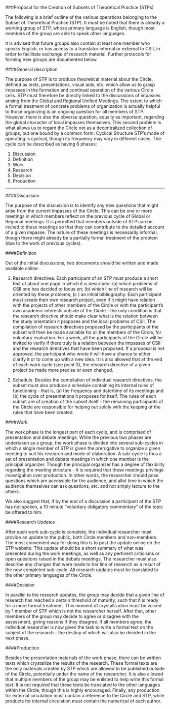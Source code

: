 ###Proposal for the Creation of Subsets of Theoretical Practice (STPs)

The following is a brief outline of the various operations belonging to the Subset of Theoretical Practice (STP). It must be noted that there is already a working group of STP, whose primary language is English, though most members of the group are able to speak other languages.

It is advised that future groups also contain at least one member who speaks English, or has access to a translator internal or external to CSII, in order to facilitate exchange of research material. Further protocols for forming new groups are documented below.


####General description

The purpose of STP is to produce theoretical material about the Circle, defined as texts, presentations, visual aids, etc. which allow us to grasp impasses in the formation and continual operation of the various Circle cells. STP must therefore be directly linked to the discussions of impasses arising from the Global and Regional Unified Meetings. The extent to which a formal treatment of concrete problems of organization is actually helpful to those organizing is an ongoing question for all members of STP. However, there is also the obverse question, equally as important, regarding the global character of local impasses themselves. This second problem is what allows us to regard the Circle not as a decentralized collection of groups, but one bound by a common form.
Cyclical Structure
STP’s mode of operating is cyclical, though its frequency may vary in different cases. The cycle can be described as having 6 phases:

1. Discussion
2. Definition
3. Work
4. Research
5. Decision
6. Production

***

####Discussion

The purpose of the discussion is to identify any new questions that might arise from the current impasses of the Circle. This can be one or more meetings in which members reflect on the previous cycle of Global or Regional meetings. It is permitted that members outside of STP can be invited to these meetings so that they can contribute to the detailed account of a given impasse. The nature of these meetings is necessarily informal, though there might already be a partially formal treatment of the problem (due to the work of previous cycles).

####Definition

Out of the initial discussions, two documents should be written and made available online:

1. Research directives. Each participant of an STP must produce a short text of about one page in which it is described: (a) which problems of CSII one has decided to focus on; (b) which line of research will be oriented by these problems; (c ) an initial bibliography. Each participant must create their own research project, even if it might have relation with the projects of other members of the Circle or with the participant’s own academic interests outside of the Circle - the only condition is that the research directive should make clear what is the relation between the study orientation it proposes and the local problems of CSII. The compilation of research directives proposed by the participants of the subset will then be made available for all the members of the Circle, for voluntary evaluation. For a week, all the participants of the Circle will be invited to verify if there truly is a relation between the impasses of CSII and the research directives that have been proposed. If a proposal is not approved, the participant who wrote it will have a chance to either clarify it or to come up with a new idea. It is also allowed that at the end of each work cycle (see point 3), the research directive of a given project be made more precise or even changed.

2. Schedule. Besides the compilation of individual research directives, the subset must also produce a schedule containing its internal rules of functioning - that is, (a) the frequency and date/time of its meetings and (b) the cycle of presentations it proposes for itself. The rules of each subset are of creation of the subset itself - the remaining participants of the Circle are responsible for helping out solely with the keeping of the rules that have been created.

####Work

The work phase is the longest part of each cycle, and is comprised of  presentation and debate meetings. While the previous two phases are undertaken as a group, the work phase is divided into several sub-cycles in which a single member of STP is given the prerogative to organize a given meeting to suit his research and mode of elaboration. A sub-cycle is thus a set of presentation and debate meetings in which one member is the principal organizer. Though the principal organizer has a degree of flexibility regarding the meeting structure - it is required that these meetings  privilege investigation over production. In other words, the researcher should pose questions which are accessible for the audience, and allot time in which the audience themselves can ask questions, etc. and not simply lecture to the others.

We also suggest that, if by the end of a discussion a participant of the STP has not spoken, a 10 minute “voluntary obligatory commentary” of the topic be offered to him.

####Research Updates

After each work sub-cycle is complete, the individual researcher must provide an update to the public, both Circle members and non-members. The most convenient way for doing this is to post the update online on the STP website. This update should be a short summary of what was presented during the work meetings, as well as any pertinent criticisms or open questions raised in the debate meetings. The researcher must also describe any changes that were made to her line of research as a result of the now completed sub-cycle. All research updates must be translated to the other primary languages of the Circle.

####Decision

In parallel to the research updates, the group may decide that a given line of research has reached a certain threshold of maturity, such that it is ready for a more formal treatment. This moment of crystallization must be voiced by 1 member of STP which is not the researcher herself. After that, other members of the group may decide to agree or disagree with the assessment, giving reasons if they disagree. If all members agree, the individual researcher is now given the task to write a formal text on the subject of the research - the destiny of which will also be decided in the next phase.

####Production

Besides the presentation materials of the work phase, there can be written texts which crystallize the results of the research. These formal texts are the only materials created by STP which are allowed to be published outside of the Circle, potentially under the name of the researcher. It is also allowed that multiple members of the group may be enlisted to help write this formal text. It is not required that these texts be translated to the other languages within the Circle, though this is highly encouraged. Finally, any production for external circulation must contain a reference to the Circle and STP, while products for internal circulation must contain the numerical of each author.